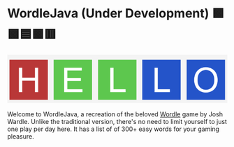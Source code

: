 # WordleJava (Under Development) 🟩🟩🟦🟩🟥

![img_1.png](src/main/image/img_1.png)


Welcome to WordleJava, a recreation of the beloved [Wordle](https://www.nytimes.com/games/wordle/index.html) game by Josh Wardle. 
Unlike the traditional version, there's no need to limit yourself to just one play per day here.
It has a list of of 300+ easy words for your gaming pleasure.
